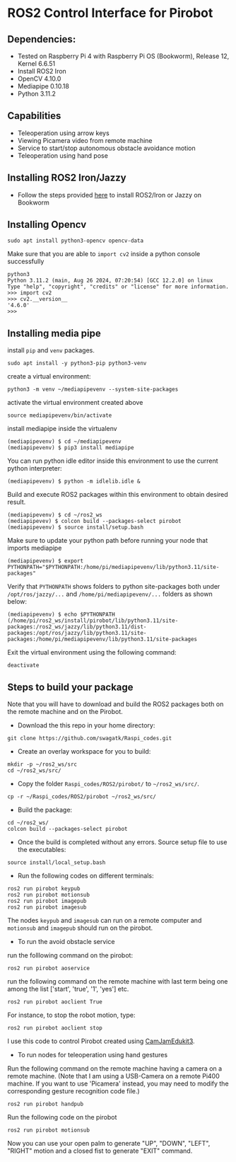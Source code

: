 # ROS2 Control Interface for Pirobot

## Dependencies:
* Tested on Raspberry Pi 4 with Raspberry Pi OS (Bookworm), Release 12, Kernel 6.6.51
* Install ROS2 Iron 
* OpenCV 4.10.0
* Mediapipe 0.10.18
* Python 3.11.2

## Capabilities
* Teleoperation using arrow keys
* Viewing Picamera video from remote machine
* Service to start/stop autonomous obstacle avoidance motion 
* Teleoperation using hand pose

## Installing ROS2 Iron/Jazzy
* Follow the steps provided [here](https://github.com/Ar-Ray-code/rpi-bullseye-ros2) to install ROS2/Iron or Jazzy on Bookworm

## Installing Opencv
```
sudo apt install python3-opencv opencv-data
```
Make sure that you are able to `import cv2` inside a python console successfully
```
python3
Python 3.11.2 (main, Aug 26 2024, 07:20:54) [GCC 12.2.0] on linux
Type "help", "copyright", "credits" or "license" for more information.
>>> import cv2
>>> cv2.__version__
'4.6.0'
>>> 

```

## Installing media pipe

install `pip` and `venv` packages.
```
sudo apt install -y python3-pip python3-venv

```
create a virtual environment:
```
python3 -m venv ~/mediapipevenv --system-site-packages
```
activate the virtual environment created above
```
source mediapipevenv/bin/activate
```
install mediapipe inside the virtualenv

```
(mediapipevenv) $ cd ~/mediapipevenv
(mediapipevenv) $ pip3 install mediapipe
```
You can run python idle editor inside this environment to use the current python interpreter:

```
(mediapipevenv) $ python -m idlelib.idle & 
```
Build and execute ROS2 packages within this environment to obtain desired result.
```
(mediapipevenv) $ cd ~/ros2_ws
(mediapipevev) $ colcon build --packages-select pirobot
(mediapipevenv) $ source install/setup.bash

```
Make sure to update your python path before running your node that imports mediapipe
```
(mediapipevenv) $ export PYTHONPATH="$PYTHONPATH:/home/pi/mediapipevenv/lib/python3.11/site-packages"
```
Verify that `PYTHONPATH` shows folders to python site-packages both under `/opt/ros/jazzy/...` and `/home/pi/mediapipevenv/...` folders as shown below:

```
(mediapipevenv) $ echo $PYTHONPATH
(/home/pi/ros2_ws/install/pirobot/lib/python3.11/site-packages:/ros2_ws/jazzy/lib/python3.11/dist-packages:/opt/ros/jazzy/lib/python3.11/site-packages:/home/pi/mediapipevenv/lib/python3.11/site-packages

```
Exit the virtual environment using the following command:
```
deactivate
```

## Steps to build your package
Note that you will have to download and build the ROS2 packages both on the remote machine and on the Pirobot.

* Download the this repo in your home directory:
```
git clone https://github.com/swagatk/Raspi_codes.git
```

* Create an overlay workspace for you to build:
```
mkdir -p ~/ros2_ws/src
cd ~/ros2_ws/src/

```
* Copy the folder `Raspi_codes/ROS2/pirobot/` to `~/ros2_ws/src/`.
```
cp -r ~/Raspi_codes/ROS2/pirobot ~/ros2_ws/src/
```
* Build the package:
```
cd ~/ros2_ws/
colcon build --packages-select pirobot
```
* Once the build is completed without any errors. Source setup file to use the executables:
```
source install/local_setup.bash
```

* Run the following codes on different terminals:
```
ros2 run pirobot keypub
ros2 run pirobot motionsub
ros2 run pirobot imagepub
ros2 run pirobot imagesub 
```
The nodes `keypub` and `imagesub` can run on a remote computer and `motionsub` and `imagepub` should run on the pirobot. 

* To run the avoid obstacle service

run the folllowing command on the pirobot:
```
ros2 run pirobot aoservice
```
run the following command on the remote machine with last term being one among the list ['start', 'true', '1', 'yes'] etc.
```
ros2 run pirobot aoclient True
```
For instance, to stop the robot motion, type:
```
ros2 run pirobot aoclient stop
```
I use this code to control Pirobot created using [CamJamEdukit3](https://camjam.me/?page_id=1035). 

* To run nodes for teleoperation using hand gestures

Run the following command on the remote machine having a camera on a remote machine. 
(Note that I am using a USB-Camera on a remote Pi400 machine. If you want to use 'Picamera' instead, you may need to modify the corresponding gesture recognition code file.)

```
ros2 run pirobot handpub
```
Run the following code on the pirobot

```
ros2 run pirobot motionsub
```
Now you can use your open palm to generate "UP", "DOWN", "LEFT", "RIGHT" motion and a closed fist to generate "EXIT" command. 
